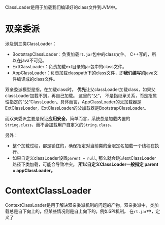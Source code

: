 ClassLoader是用于加载我们编译好的class文件到JVM中。

# 双亲委派
涉及到三类ClassLoader：
- BootstrapClassLoader：负责加载`rt.jar`包中的class文件。 C++写的，所以在java不可见。
- ExtClassLoader：负责加载ext目录的jar包中的class文件。
- AppClassLoader：负责加载classpath下的class文件，即**我们编写**的java文件编译成的class文件。

双亲委派模型是指，在加载class时， **优先**让父classLoader加载class，如果父classLoader加载不到，再自己加载。 这里的“父”， 不是指继承关系，而是指属性指定的“父”ClassLoader。具体而言，AppClassLoader的父加载器是ExtClassLoader，ExtClassLoader的父加载器是BootstrapClassLoader。

而双亲委派主要是保证**应用安全**，简单而言，系统总是加载内置的`String.class`，而不会加载用户自定义的`String.class`。

另外：
- 整个加载过程，都是锁住的，确保指定对当前类的全限定名加载一个线程在执行。
- 如果自定义classLoader设置`parent = null`, 那么就会跳过extClassLoader路径下类加载，可能会导致冲突。 **所以自定义ClassLoader一般指定 parent = appClassLoader。**


# ContextClassLoader
ContextClassLoader是用于解决双亲委派机制的问题的产物，双亲委派中，类加载总是自下向上的，但某些情况则是自上向下的，例如SPI机制。
在`rt.jar`中，定义了